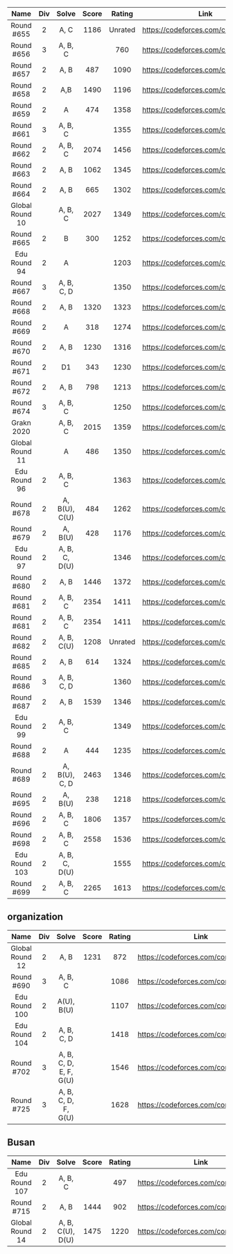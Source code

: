 |    Name    | Div |  Solve  | Score |  Rating  |                 Link                 |
|:----------:|:---:|:-------:|:-----:|:-------:|:------------------------------------:|
| Round #655 |  2  |   A, C  |  1186 | Unrated | https://codeforces.com/contest/1372/ |
| Round #656 |  3  | A, B, C |       |   760   | https://codeforces.com/contest/1385/ |
| Round #657 |  2  |   A, B  |  487  |   1090  | https://codeforces.com/contest/1379/ |
| Round #658 |  2  |   A,B   |  1490 |   1196  | https://codeforces.com/contest/1382/ |
| Round #659 |  2  |   A     |  474  |   1358  | https://codeforces.com/contest/1384/ |
| Round #661 |  3  | A, B, C |       |   1355  | https://codeforces.com/contest/1399/ |
| Round #662 |  2  | A, B, C |  2074 |   1456  | https://codeforces.com/contest/1393/ |
| Round #663 |  2  | A, B |  1062 |   1345  | https://codeforces.com/contest/1391/ |
| Round #664 |  2  | A, B |  665 |   1302  | https://codeforces.com/contest/1395/ |
| Global Round 10 |    | A, B, C |  2027 |   1349  | https://codeforces.com/contest/1392/ |
| Round #665 | 2 | B |  300 |   1252  | https://codeforces.com/contest/1401/ |
| Edu Round 94 | 2 | A |   |   1203  | https://codeforces.com/contest/1400/ |
| Round #667 | 3 | A, B, C, D |   |   1350  | https://codeforces.com/contest/1409/ |
| Round #668 | 2 | A, B | 1320 | 1323 | https://codeforces.com/contest/1405/ |
| Round #669 | 2 | A | 318 | 1274 | https://codeforces.com/contest/1407/ |
| Round #670 | 2 | A, B | 1230 | 1316 | https://codeforces.com/contest/1406/ |
| Round #671 | 2 | D1 | 343 | 1230 | https://codeforces.com/contest/1419/ |
| Round #672 | 2 | A, B | 798 | 1213 | https://codeforces.com/contest/1420/ |
| Round #674 | 3 | A, B, C |  | 1250 | https://codeforces.com/contest/1426/ |
| Grakn 2020 |   | A, B, C | 2015 | 1359 | https://codeforces.com/contest/1408/ |
| Global Round 11 |   | A | 486 | 1350 | https://codeforces.com/contest/1427/ |
| Edu Round 96 | 2 | A, B, C |  | 1363 | https://codeforces.com/contest/1430/ |
| Round #678 | 2 | A, B(U), C(U) | 484 | 1262 | https://codeforces.com/contest/1436/ |
| Round #679 | 2 | A, B(U) | 428 | 1176 | https://codeforces.com/contest/1435/ |
| Edu Round 97 | 2 | A, B, C, D(U) |  | 1346 | https://codeforces.com/contest/1437/ |
| Round #680 | 2 | A, B | 1446 | 1372 | https://codeforces.com/contest/1445/ |
| Round #681 | 2 | A, B, C | 2354 | 1411 | https://codeforces.com/contest/1443/ |
| Round #681 | 2 | A, B, C | 2354 | 1411 | https://codeforces.com/contest/1443/ |
| Round #682 | 2 | A, B, C(U) | 1208 | Unrated | https://codeforces.com/contest/1438/ |
| Round #685 | 2 | A, B | 614 | 1324 | https://codeforces.com/contest/1451/ |
| Round #686 | 3 | A, B, C, D |  | 1360 | https://codeforces.com/contest/1454/ |
| Round #687 | 2 | A, B | 1539 | 1346 | https://codeforces.com/contest/1457/ |
| Edu Round 99 | 2 | A, B, C |  | 1349 | https://codeforces.com/contest/1455/ |
| Round #688 | 2 | A | 444 | 1235 | https://codeforces.com/contest/1453/ |
| Round #689 | 2 | A, B(U), C, D | 2463 | 1346 | https://codeforces.com/contest/1461/ |
| Round #695 | 2 | A, B(U) | 238 | 1218 | https://codeforces.com/contest/1467/ |
| Round #696 | 2 | A, B, C | 1806 | 1357 | https://codeforces.com/contest/1474/ |
| Round #698 | 2 | A, B, C | 2558 | 1536 | https://codeforces.com/contest/1478/ |
| Edu Round 103 | 2 | A, B, C, D(U) |  | 1555 | https://codeforces.com/contest/1476/ |
| Round #699 | 2 | A, B, C | 2265 | 1613 | https://codeforces.com/contest/1481/ |

## organization
|    Name    | Div |  Solve  | Score |  Rating  |                 Link                 |
|:----------:|:---:|:-------:|:-----:|:-------:|:------------------------------------:|
| Global Round 12 |  2  |   A, B  |  1231 | 872 | https://codeforces.com/contest/1450/ |
| Round #690 | 3  |   A, B, C  |   | 1086 | https://codeforces.com/contest/1462/ |
| Edu Round 100 |  2  |   A(U), B(U)  |   | 1107 | https://codeforces.com/contest/1463/ |
| Edu Round 104 |  2  |   A, B, C, D  |   | 1418 | https://codeforces.com/contest/1487/ |
| Round #702 |  3  |   A, B, C, D, E, F, G(U)  |   | 1546 | https://codeforces.com/contest/1490/ |
| Round #725 |  3  |   A, B, C, D, F, G(U)  |   | 1628 | https://codeforces.com/contest/1538/ |

## Busan
|    Name    | Div |  Solve  | Score |  Rating  |                 Link                 |
|:----------:|:---:|:-------:|:-----:|:-------:|:------------------------------------:|
| Edu Round 107 |  2  |   A, B, C  |   | 497 | https://codeforces.com/contest/1511/ |
| Round #715 |  2  |   A, B  | 1444 | 902 | https://codeforces.com/contest/1509/ |
| Global Round 14 |  2  |   A, B, C(U), D(U)  | 1475 | 1220 | https://codeforces.com/contest/1515/ |
